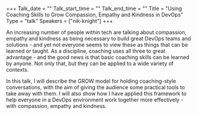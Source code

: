 +++
Talk_date = ""
Talk_start_time = ""
Talk_end_time = ""
Title = "Using Coaching Skills to Grow Compassion, Empathy and Kindness in DevOps"
Type = "talk"
Speakers = ["nik-knight"]
+++

An increasing number of people within tech are talking about compassion, empathy and kindness as being necessary to build great DevOps teams and solutions - and yet not everyone seems to view these as things that can be learned or taught. As a discipline, coaching uses all three to great advantage - and the good news is that basic coaching skills can be learned by anyone. Not only that, but they can be applied to a wide variety of contexts.

In this talk, I will describe the GROW model for holding coaching-style conversations, with the aim of giving the audience some practical tools to take away with them. I will also show how I have applied this framework to help everyone in a DevOps environment work together more effectively - with compassion, empathy and kindness.